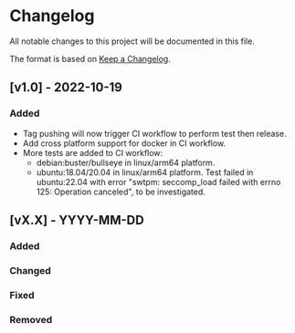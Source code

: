 # Changelog
All notable changes to this project will be documented in this file.

The format is based on [Keep a Changelog](https://keepachangelog.com/en/1.0.0/).

## [v1.0] - 2022-10-19
### Added
- Tag pushing will now trigger CI workflow to perform test then release.
- Add cross platform support for docker in CI workflow.
- More tests are added to CI workflow:
    - debian:buster/bullseye in linux/arm64 platform.
    - ubuntu:18.04/20.04 in linux/arm64 platform. Test failed in ubuntu:22.04 with error "swtpm: seccomp_load failed with errno 125: Operation canceled", to be investigated.

## [vX.X] - YYYY-MM-DD
### Added
### Changed
### Fixed
### Removed
